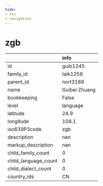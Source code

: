 ```yaml
---
hide:
- toc
- navigation
---
```

# zgb
|                      | info          |
|:---------------------|:--------------|
| id                   | guib1245      |
| family_id            | taik1256      |
| parent_id            | nort3189      |
| name                 | Guibei Zhuang |
| bookkeeping          | False         |
| level                | language      |
| latitude             | 24.9          |
| longitude            | 108.1         |
| iso639P3code         | zgb           |
| description          | nan           |
| markup_description   | nan           |
| child_family_count   | 0             |
| child_language_count | 0             |
| child_dialect_count  | 0             |
| country_ids          | CN            |